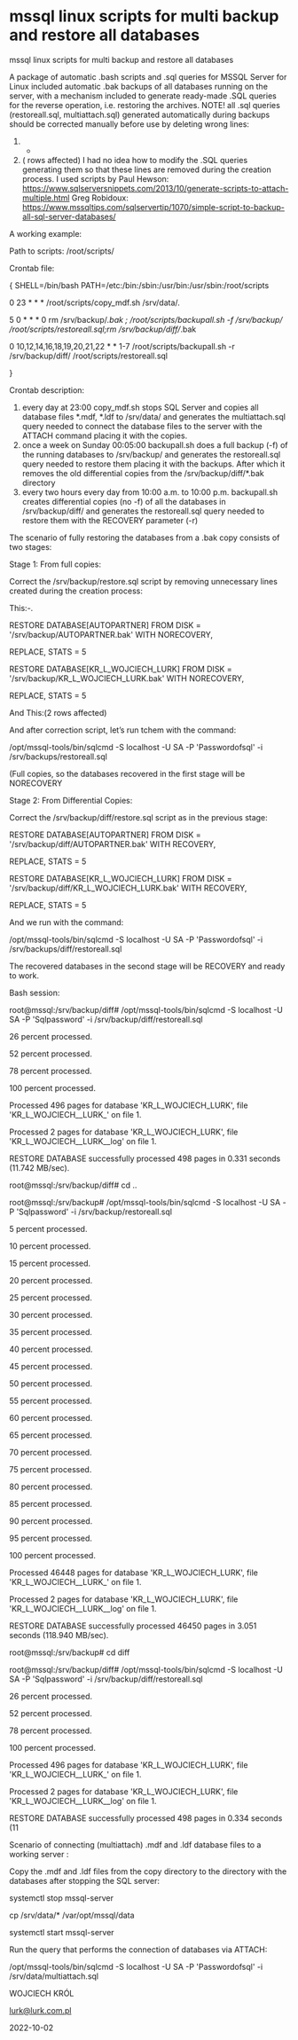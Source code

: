 # mssql linux scripts for  multi backup and restore all databases
 mssql linux scripts for  multi backup and restore all databases

A package of automatic .bash scripts and .sql queries for MSSQL Server for Linux included automatic .bak backups of all databases running on the server, with a mechanism included to generate ready-made .SQL queries for the reverse operation, i.e. restoring the archives.
NOTE! all .sql queries (restoreall.sql, multiattach.sql) generated automatically during backups should be corrected manually before use by deleting wrong lines:

1. -
2. ( rows affected)
I had no idea how to modify the .SQL queries generating them so that these lines are removed during the creation process.
I used scripts by Paul Hewson:
https://www.sqlserversnippets.com/2013/10/generate-scripts-to-attach-multiple.html
Greg Robidoux:
https://www.mssqltips.com/sqlservertip/1070/simple-script-to-backup-all-sql-server-databases/

A working example:

Path to scripts: /root/scripts/

Crontab file:

{
SHELL=/bin/bash
PATH=/etc:/bin:/sbin:/usr/bin:/usr/sbin:/root/scripts

0 23 * * * /root/scripts/copy_mdf.sh /srv/data/. 

5 0 * * * 0 rm /srv/backup/*.bak ; /root/scripts/backupall.sh -f /srv/backup/ /root/scripts/restoreall.sql;rm /srv/backup/diff/*.bak  

0 10,12,14,16,18,19,20,21,22 * * 1-7 /root/scripts/backupall.sh -r /srv/backup/diff/ /root/scripts/restoreall.sql 

}


Crontab description:
1. every day at 23:00 copy_mdf.sh stops SQL Server and copies all database files *.mdf, *.ldf to /srv/data/ and generates the multiattach.sql query needed to connect the database files to the server with the ATTACH command placing it with the copies.
2. once a week on Sunday 00:05:00 backupall.sh does a full backup (-f) of the running databases to /srv/backup/ and generates the restoreall.sql query needed to restore them placing it with the backups. After which it removes the old differential copies from the /srv/backup/diff/*.bak directory
3. every two hours every day from 10:00 a.m. to 10:00 p.m. backupall.sh creates differential copies (no -f) of all the databases in /srv/backup/diff/ and generates the restoreall.sql query needed to restore them with the RECOVERY parameter (-r) 


The scenario of fully restoring the databases from a .bak copy consists of two stages: 

Stage 1: From full copies:

Correct the /srv/backup/restore.sql script by removing unnecessary lines created during the creation process:

This:-.

RESTORE DATABASE[AUTOPARTNER] FROM DISK = '/srv/backup/AUTOPARTNER.bak' WITH NORECOVERY,

REPLACE, STATS = 5

RESTORE DATABASE[KR_L_WOJCIECH_LURK] FROM DISK = '/srv/backup/KR_L_WOJCIECH_LURK.bak' WITH NORECOVERY,

REPLACE, STATS = 5

And This:(2 rows affected)

And after correction script, let’s run tchem with the command:

/opt/mssql-tools/bin/sqlcmd -S localhost -U SA -P 'Passwordofsql' -i /srv/backups/restoreall.sql

(Full copies, so the databases recovered in the first stage will be NORECOVERY

Stage 2: From Differential Copies:

Correct the /srv/backup/diff/restore.sql script as in the previous stage:

RESTORE DATABASE[AUTOPARTNER] FROM DISK = '/srv/backup/diff/AUTOPARTNER.bak' WITH RECOVERY,

REPLACE, STATS = 5

RESTORE DATABASE[KR_L_WOJCIECH_LURK] FROM DISK = '/srv/backup/diff/KR_L_WOJCIECH_LURK.bak' WITH RECOVERY,

REPLACE, STATS = 5

And we run with the command:

/opt/mssql-tools/bin/sqlcmd -S localhost -U SA -P 'Passwordofsql' -i /srv/backups/diff/restoreall.sql

The recovered databases in the second stage will be RECOVERY and ready to work.



Bash session:

root@mssql:/srv/backup/diff# /opt/mssql-tools/bin/sqlcmd -S localhost -U SA -P 'Sqlpassword' -i /srv/backup/diff/restoreall.sql

26 percent processed.

52 percent processed.

78 percent processed.

100 percent processed.

Processed 496 pages for database 'KR_L_WOJCIECH_LURK', file 'KR_L_WOJCIECH__LURK_' on file 1.

Processed 2 pages for database 'KR_L_WOJCIECH_LURK', file 'KR_L_WOJCIECH__LURK__log' on file 1.

RESTORE DATABASE successfully processed 498 pages in 0.331 seconds (11.742 MB/sec).

root@mssql:/srv/backup/diff# cd ..

root@mssql:/srv/backup# /opt/mssql-tools/bin/sqlcmd -S localhost -U SA -P 'Sqlpassword' -i /srv/backup/restoreall.sql

5 percent processed.

10 percent processed.

15 percent processed.

20 percent processed.

25 percent processed.

30 percent processed.

35 percent processed.

40 percent processed.

45 percent processed.

50 percent processed.

55 percent processed.

60 percent processed.

65 percent processed.

70 percent processed.

75 percent processed.

80 percent processed.

85 percent processed.

90 percent processed.

95 percent processed.

100 percent processed.

Processed 46448 pages for database 'KR_L_WOJCIECH_LURK', file 'KR_L_WOJCIECH__LURK_' on file 1.

Processed 2 pages for database 'KR_L_WOJCIECH_LURK', file 'KR_L_WOJCIECH__LURK__log' on file 1.

RESTORE DATABASE successfully processed 46450 pages in 3.051 seconds (118.940 MB/sec).

root@mssql:/srv/backup# cd diff

root@mssql:/srv/backup/diff# /opt/mssql-tools/bin/sqlcmd -S localhost -U SA -P 'Sqlpassword' -i /srv/backup/diff/restoreall.sql

26 percent processed.

52 percent processed.

78 percent processed.

100 percent processed.

Processed 496 pages for database 'KR_L_WOJCIECH_LURK', file 'KR_L_WOJCIECH__LURK_' on file 1.

Processed 2 pages for database 'KR_L_WOJCIECH_LURK', file 'KR_L_WOJCIECH__LURK__log' on file 1.

RESTORE DATABASE successfully processed 498 pages in 0.334 seconds (11


Scenario of connecting (multiattach) .mdf and .ldf database files to a working server : 

Copy the .mdf and .ldf files from the copy directory to the directory with the databases after stopping the SQL server:

systemctl stop mssql-server 

 cp /srv/data/* /var/opt/mssql/data
 
systemctl start mssql-server

Run the query that performs the connection of databases via ATTACH: 

/opt/mssql-tools/bin/sqlcmd -S localhost -U SA -P 'Passwordofsql' -i /srv/data/multiattach.sql


WOJCIECH KRÓL

lurk@lurk.com.pl

2022-10-02

